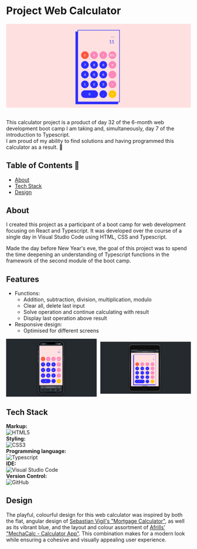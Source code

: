 # Project Web Calculator

<div style="display: flex; justify-content: center;">
  <img src="./img/calc_screen.png" alt="Project Screenshot">
</div>
<br/>
<p>This calculator project is a product of day 32 of the 6-month web development boot camp I am taking and, simultaneously, day 7 of the introduction to Typescript. 
<br/>
I am proud of my ability to find solutions and having programmed this calculator as a result. 🌈</p>

## Table of Contents 📑

- [About](#about)
- [Tech Stack](#tech-stack)
- [Design](#design)

## About

<p>I created this project as a participant of a boot camp for web development focusing on React and Typescript. It was developed over the course of a single day in Visual Studio Code using HTML, CSS and Typescript.</p>

<p>Made the day before New Year's eve, the goal of this project was to spend the time deepening an understanding of Typescript functions in the framework of the second module of the boot camp.</p>

## Features
<ul>
  <li>Functions:
  <ul>
    <li>Addition, subtraction, division, multiplication, modulo</li>
    <li>Clear all, delete last input</li>
    <li>Solve operation and continue calculating with result</li>
    <li>Display last operation above result</li>
  </ul>
  </li>
  <li>Responsive design:
  <ul>
    <li>Optimised for different screens</li>
  </ul>
  </li>
</ul>

<div style="display: flex; justify-content: space-between; align-items: center; width: 100%">
    <img style="width: 49%; height: auto; object-fit: cover" src="./img/calc_smartphone.png">
    <img style="width: 49%; height: auto; object-fit: cover"  src="./img/calc_tablet.png">
</div>

## Tech Stack

**Markup:**  
![HTML5](https://img.shields.io/badge/html5-%23E34F26.svg?style=for-the-badge&logo=html5&logoColor=white)  
**Styling:**  
![CSS3](https://img.shields.io/badge/css3-%231572B6.svg?style=for-the-badge&logo=css3&logoColor=white)  
**Programming language:**  
![Typescript](https://img.shields.io/badge/TypeScript-007ACC?style=for-the-badge&logo=typescript&logoColor=white)  
**IDE:**  
![Visual Studio Code](https://img.shields.io/badge/Visual%20Studio%20Code-0078d7.svg?style=for-the-badge&logo=visual-studio-code&logoColor=white)  
**Version Control:**  
![GitHub](https://img.shields.io/badge/github-%23121011.svg?style=for-the-badge&logo=github&logoColor=white)  


## Design

The playful, colourful design for this web calculator was inspired by both the flat, angular design of <a href="https://dribbble.com/shots/12909522--dailyui-Mortgage-Calculator" title="Sebastian Vigil - Mortgage Calculator">Sebastian Vigil's "Mortgage Calculator"</a>, as well as its vibrant blue, and the layout and colour assortment of <a href="https://dribbble.com/shots/15359416-MechaCalc-Calculator-App" title="Afrills - MechaCalc - Calculator App">Afrills' "MechaCalc - Calculator App"</a>. This combination makes for a modern look while 
ensuring a cohesive and visually appealing user experience.
